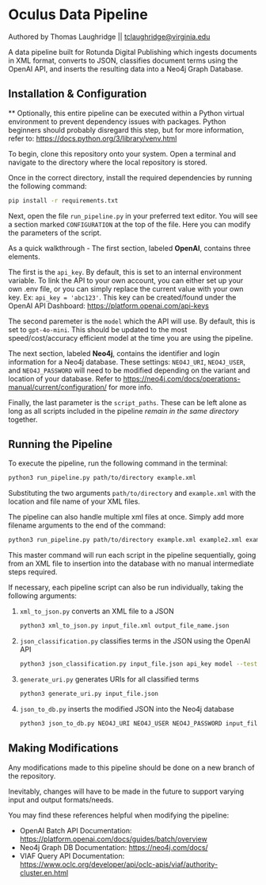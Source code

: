 # Oculus Data Pipeline
 
Authored by Thomas Laughridge || tclaughridge@virginia.edu

A data pipeline built for Rotunda Digital Publishing which ingests documents in XML format, converts to JSON, classifies document terms using the OpenAI API, and inserts the resulting data into a Neo4j Graph Database.

## Installation & Configuration

** Optionally, this entire pipeline can be executed within a Python virtual environment to prevent dependency issues with packages. Python beginners should probably disregard this step, but for more information, refer to: https://docs.python.org/3/library/venv.html

To begin, clone this repository onto your system. Open a terminal and navigate to the directory where the local repository is stored.

Once in the correct directory, install the required dependencies by running the following command:

```zsh
pip install -r requirements.txt
```
Next, open the file ```run_pipeline.py``` in your preferred text editor. You will see a section marked ```CONFIGURATION``` at the top of the file. Here you can modify the parameters of the script.

As a quick walkthrough - The first section, labeled **OpenAI**, contains three elements.

The first is the ```api_key```. By default, this is set to an internal environment variable. To link the API to your own account, you can either set up your own .env file, or you can simply replace the current value with your own key. Ex: ```api_key = 'abc123'```. This key can be created/found under the OpenAI API Dashboard: https://platform.openai.com/api-keys

The second paremeter is the ```model``` which the API will use. By default, this is set to ```gpt-4o-mini```. This should be updated to the most speed/cost/accuracy efficient model at the time you are using the pipeline.

The next section, labeled **Neo4j**, contains the identifier and login information for a Neo4j database. These settings: ```NEO4J_URI```, ```NEO4J_USER```, and ```NEO4J_PASSWORD``` will need to be modified depending on the variant and location of your database. Refer to https://neo4j.com/docs/operations-manual/current/configuration/ for more info.

Finally, the last parameter is the ```script_paths```. These can be left alone as long as all scripts included in the pipeline *remain in the same directory* together.

## Running the Pipeline

To execute the pipeline, run the following command in the terminal:
```zsh
python3 run_pipeline.py path/to/directory example.xml
```
Substituting the two arguments ```path/to/directory``` and ```example.xml``` with the location and file name of your XML files.

The pipeline can also handle multiple xml files at once. Simply add more filename arguments to the end of the command:
```zsh
python3 run_pipeline.py path/to/directory example.xml example2.xml example3.xml
```
This master command will run each script in the pipeline sequentially, going from an XML file to insertion into the database with no manual intermediate steps required.

If necessary, each pipeline script can also be run individually, taking the following arguments:

1. ```xml_to_json.py``` converts an XML file to a JSON
   
   ```zsh
   python3 xml_to_json.py input_file.xml output_file_name.json
   ```
2. ```json_classification.py``` classifies terms in the JSON using the OpenAI API

   ```zsh
   python3 json_classification.py input_file.json api_key model --test-mode=False
   ```
3. ```generate_uri.py``` generates URIs for all classified terms
   
   ```zsh
   python3 generate_uri.py input_file.json
   ```
4. ```json_to_db.py``` inserts the modified JSON into the Neo4j database
   
   ```zsh
   python3 json_to_db.py NEO4J_URI NEO4J_USER NEO4J_PASSWORD input_file.json
   ```

## Making Modifications

Any modifications made to this pipeline should be done on a new branch of the repository.

Inevitably, changes will have to be made in the future to support varying input and output formats/needs.

You may find these references helpful when modifying the pipeline:

- OpenAI Batch API Documentation: https://platform.openai.com/docs/guides/batch/overview
- Neo4j Graph DB Documentation: https://neo4j.com/docs/
- VIAF Query API Documentation: https://www.oclc.org/developer/api/oclc-apis/viaf/authority-cluster.en.html
